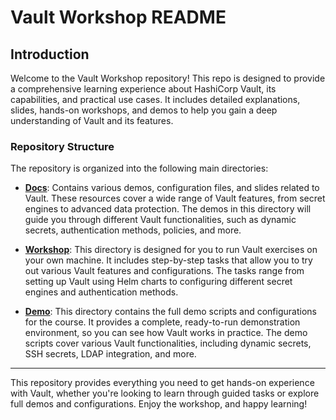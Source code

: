 # Vault Workshop README

## Introduction

Welcome to the Vault Workshop repository! This repo is designed to provide a comprehensive learning experience about HashiCorp Vault, its capabilities, and practical use cases. It includes detailed explanations, slides, hands-on workshops, and demos to help you gain a deep understanding of Vault and its features.

### Repository Structure

The repository is organized into the following main directories:

- **[Docs](./Docs/)**: Contains various demos, configuration files, and slides related to Vault. These resources cover a wide range of Vault features, from secret engines to advanced data protection. The demos in this directory will guide you through different Vault functionalities, such as dynamic secrets, authentication methods, policies, and more.

- **[Workshop](./workshop/tasks.md)**: This directory is designed for you to run Vault exercises on your own machine. It includes step-by-step tasks that allow you to try out various Vault features and configurations. The tasks range from setting up Vault using Helm charts to configuring different secret engines and authentication methods.

- **[Demo](./Demo/Readme.md)**: This directory contains the full demo scripts and configurations for the course. It provides a complete, ready-to-run demonstration environment, so you can see how Vault works in practice. The demo scripts cover various Vault functionalities, including dynamic secrets, SSH secrets, LDAP integration, and more.

---

This repository provides everything you need to get hands-on experience with Vault, whether you're looking to learn through guided tasks or explore full demos and configurations. Enjoy the workshop, and happy learning!